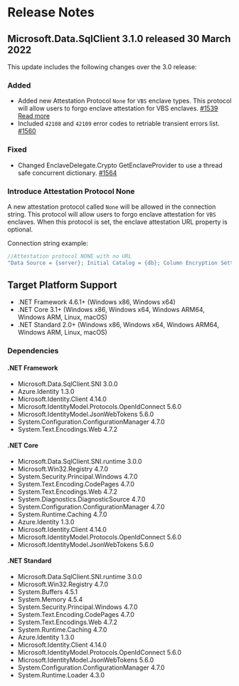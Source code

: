 # Release Notes

## Microsoft.Data.SqlClient 3.1.0 released 30 March 2022

This update includes the following changes over the 3.0 release:

### Added

- Added new Attestation Protocol `None` for `VBS` enclave types. This protocol will allow users to forgo enclave attestation for VBS enclaves. [#1539](https://github.com/dotnet/SqlClient/pull/1539) [Read more](#introduce-attestation-protocol-none)
- Included `42108` and `42109` error codes to retriable transient errors list. [#1560](https://github.com/dotnet/SqlClient/pull/1560)

### Fixed

- Changed EnclaveDelegate.Crypto GetEnclaveProvider to use a thread safe concurrent dictionary. [#1564](https://github.com/dotnet/SqlClient/pull/1564)

### Introduce Attestation Protocol None

A new attestation protocol called `None` will be allowed in the connection string. This protocol will allow users to forgo enclave attestation for `VBS` enclaves. When this protocol is set, the enclave attestation URL property is optional.  

Connection string example:

```cs
//Attestation protocol NONE with no URL
"Data Source = {server}; Initial Catalog = {db}; Column Encryption Setting = Enabled; Attestation Protocol = None;"
```

## Target Platform Support

- .NET Framework 4.6.1+ (Windows x86, Windows x64)
- .NET Core 3.1+ (Windows x86, Windows x64, Windows ARM64, Windows ARM, Linux, macOS)
- .NET Standard 2.0+ (Windows x86, Windows x64, Windows ARM64, Windows ARM, Linux, macOS)

### Dependencies

#### .NET Framework

- Microsoft.Data.SqlClient.SNI 3.0.0
- Azure.Identity 1.3.0
- Microsoft.Identity.Client 4.14.0
- Microsoft.IdentityModel.Protocols.OpenIdConnect 5.6.0
- Microsoft.IdentityModel.JsonWebTokens 5.6.0
- System.Configuration.ConfigurationManager 4.7.0
- System.Text.Encodings.Web 4.7.2

#### .NET Core

- Microsoft.Data.SqlClient.SNI.runtime 3.0.0
- Microsoft.Win32.Registry 4.7.0
- System.Security.Principal.Windows 4.7.0
- System.Text.Encoding.CodePages 4.7.0
- System.Text.Encodings.Web 4.7.2
- System.Diagnostics.DiagnosticSource 4.7.0
- System.Configuration.ConfigurationManager 4.7.0
- System.Runtime.Caching 4.7.0
- Azure.Identity 1.3.0
- Microsoft.Identity.Client 4.14.0
- Microsoft.IdentityModel.Protocols.OpenIdConnect 5.6.0
- Microsoft.IdentityModel.JsonWebTokens 5.6.0

#### .NET Standard

- Microsoft.Data.SqlClient.SNI.runtime 3.0.0
- Microsoft.Win32.Registry 4.7.0
- System.Buffers 4.5.1
- System.Memory 4.5.4
- System.Security.Principal.Windows 4.7.0
- System.Text.Encoding.CodePages 4.7.0
- System.Text.Encodings.Web 4.7.2
- System.Runtime.Caching 4.7.0
- Azure.Identity 1.3.0
- Microsoft.Identity.Client 4.14.0
- Microsoft.IdentityModel.Protocols.OpenIdConnect 5.6.0
- Microsoft.IdentityModel.JsonWebTokens 5.6.0
- System.Configuration.ConfigurationManager 4.7.0
- System.Runtime.Loader 4.3.0
